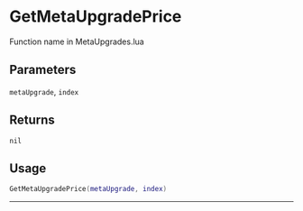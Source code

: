 # GetMetaUpgradePrice
Function name in MetaUpgrades.lua
## Parameters
`metaUpgrade`, `index`
## Returns
`nil`
## Usage
```lua
GetMetaUpgradePrice(metaUpgrade, index)
```
---
